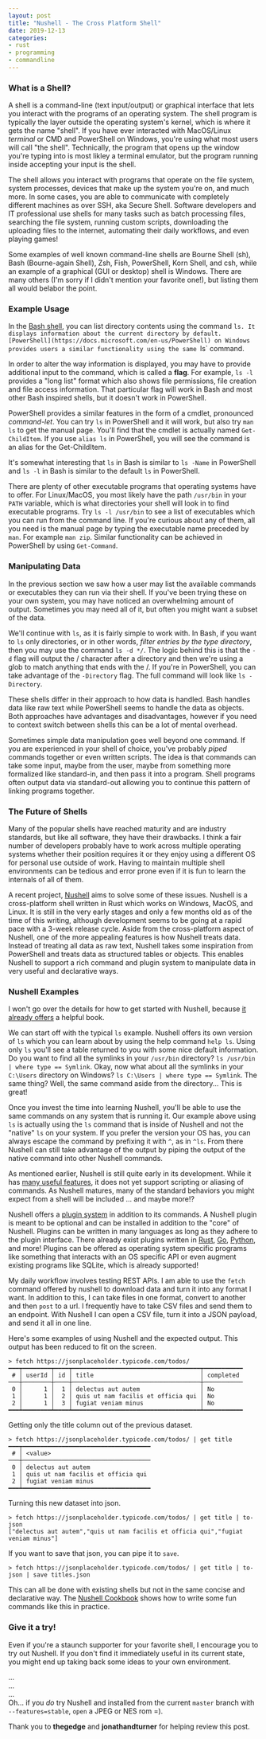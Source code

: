 ```yaml
---
layout: post
title: "Nushell - The Cross Platform Shell"
date: 2019-12-13
categories:
- rust
- programming
- commandline
---
```

### What is a Shell?

A shell is a command-line (text input/output) or graphical interface that lets you interact with the programs of an operating system.
The shell program is typically the layer outside the operating system's kernel, which is where it gets the name "shell".
If you have ever interacted with MacOS/Linux *terminal* or CMD and PowerShell on Windows, you're using what most users will call "the shell".
Technically, the program that opens up the window you're typing into is most likley a terminal emulator,
but the program running inside accepting your input is the shell.

The shell allows you interact with programs that operate on the file system, 
system processes, devices that make up the system you're on, and much more.
In some cases, you are able to communicate with completely different machines as over SSH, aka Secure Shell.
Software developers and IT professional use shells for many tasks such as batch processing files, searching the file system, running custom scripts, downloading the uploading files to the internet, automating their daily workflows, and even playing games!

Some examples of well known command-line shells are Bourne Shell (sh), Bash (Bourne-again Shell), Zsh, Fish, PowerShell, Korn Shell, and csh,
while an example of a graphical (GUI or desktop) shell is Windows.
There are many others (I'm sorry if I didn't mention your favorite one!), but listing them all would belabor the point.

### Example Usage

In the [Bash shell](https://en.wikipedia.org/wiki/Bash_%28Unix_shell%29), 
you can list directory contents using the command `ls.
It displays information about the current directory by default.
[PowerShell](https://docs.microsoft.com/en-us/PowerShell) on Windows provides users a similar functionality using the same `ls` command.

In order to alter the way information is displayed,
you may have to provide additional input to the command,
which is called a **flag**.
For example, `ls -l` provides a "long list" format which also shows file permissions, file creation and file access information.
That particular flag will work in Bash and most other Bash inspired shells, but it doesn't work in PowerShell.

PowerShell provides a similar features in the form of a cmdlet, pronounced _command-let_.
You can try `ls` in PowerShell and it will work, but also try `man ls` to get the manual page.
You'll find that the cmdlet is actually named `Get-ChildItem`.
If you use `alias ls` in PowerShell,
you will see the command is an alias for the Get-ChildItem.

It's somewhat interesting that `ls` in Bash is similar to `ls -Name` in PowerShell
and `ls -l` in Bash is similar to the default `ls` in PowerShell.

There are plenty of other executable programs that operating systems have to offer.
For Linux/MacOS,
you most likely have the path `/usr/bin` in your `PATH` variable,
which is what directories your shell will look in to find executable programs.
Try `ls -l /usr/bin` to see a list of executables which you can run from the command line.
If you're curious about any of them,
all you need is the manual page by typing the executable name preceded by `man`.
For example `man zip`.
Similar functionality can be achieved in PowerShell by using `Get-Command`.

### Manipulating Data

In the previous section we saw how a user may list the available commands or executables they can run via their shell.
If you've been trying these on your own system,
you may have noticed an overwhelming amount of output.
Sometimes you may need all of it,
but often you might want a subset of the data.

We'll continue with `ls`,
as it is fairly simple to work with.
In Bash, if you want to `ls` only directories,
or in other words, _filter entries by the type directory_,
then you may use the command `ls -d */`.
The logic behind this is that the `-d` flag will output the / character after a directory and then we're using a glob to match anything that ends with the /.
If you're in PowerShell, you can take advantage of the `-Directory` flag.
The full command will look like `ls -Directory`.

These shells differ in their approach to how data is handled.
Bash handles data like raw text while PowerShell seems to handle the data as objects.
Both approaches have advantages and disadvantages,
however if you need to context switch between shells this can be a lot of mental overhead.

Sometimes simple data manipulation goes well beyond one command.
If you are experienced in your shell of choice,
you've probably _piped_ commands together or even written scripts.
The idea is that commands can take some input, maybe from the user, maybe from something more formalized like standard-in,
and then pass it into a program.
Shell programs often output data via standard-out allowing you to continue this pattern of linking programs together.


### The Future of Shells
Many of the popular shells have reached maturity and are industry standards, but like all software, they have their drawbacks.
I think a fair number of developers probably have to work across multiple operating systems whether their position requires it or they enjoy using a different OS for personal use outside of work.
Having to maintain multiple shell environments can be tedious and error prone even if it is fun to learn the internals of all of them.

A recent project, [Nushell](https://www.nushell.sh/) aims to solve some of these issues.
Nushell is a cross-platform shell written in Rust which works on Windows, MacOS, and Linux.
It is still in the very early stages and only a few months old as of the time of this writing,
although development seems to be going at a rapid pace with a 3-week release cycle.
Aside from the cross-platform aspect of Nushell,
one of the more appealing features is how Nushell treats data.
Instead of treating all data as raw text,
Nushell takes some inspiration from PowerShell and treats data as structured tables or objects.
This enables Nushell to support a rich command and plugin system to manipulate data in very useful and declarative ways.

### Nushell Examples
I won't go over the details for how to get started with Nushell, 
because [it already offers](https://book.nushell.sh/) a helpful book.

We can start off with the typical `ls` example.
Nushell offers its own version of `ls` which you can learn about by using the help command `help ls`.
Using only `ls` you'll see a table returned to you with some nice default information.
Do you want to find all the symlinks in your `/usr/bin` directory?
`ls /usr/bin | where type == Symlink`.
Okay, now what about all the symlinks in your `C:\Users` directory on Windows?
`ls C:\Users | where type == Symlink`.
The same thing? Well, the same command aside from the directory... This is great!

Once you invest the time into learning Nushell,
you'll be able to use the same commands on any system that is running it.
Our example above using `ls` is actually using the `ls` command that is inside of Nushell and not the "native" `ls` on your system.
If you prefer the version your OS has, you can always escape the command by prefixing it with `^`, as in `^ls`.
From there Nushell can still take advantage of the output by piping the output of the native command into other Nushell commands.

As mentioned earlier, Nushell is still quite early in its development.
While it has [many useful features](https://www.nushell.sh/documentation.html), it does not yet support scripting or aliasing of commands.
As Nushell matures, many of the standard behaviors you might expect from a shell will be included ... and maybe more!?

Nushell offers a [plugin system](https://book.nushell.sh/en/plugins) in addition to its commands.
A Nushell plugin is meant to be optional and can be installed in addition to the "core" of Nushell.
Plugins can be written in many languages as long as they adhere to the plugin interface.
There already exist plugins written in [Rust](https://github.com/nushell/contributor-book/blob/master/en/plugins.md#creating-a-plugin-in-rust), [Go](https://vsoch.github.io/2019/nushell-plugin-golang/), [Python](https://github.com/nushell/contributor-book/blob/master/en/plugins.md#creating-a-plugin-in-python), and more!
Plugins can be offered as operating system specific programs like something that interacts with an OS specific API or even augment existing programs like SQLite, which is already supported!

My daily workflow involves testing REST APIs.
I am able to use the `fetch` command offered by nushell to download data and turn it into any format I want.
In addition to this, I can take files in one format, convert to another and then `post` to a url.
I frequently have to take CSV files and send them to an endpoint.
With Nushell I can open a CSV file,
turn it into a JSON payload,
and send it all in one line.

Here's some examples of using Nushell and the expected output.
This output has been reduced to fit on the screen.

```
> fetch https://jsonplaceholder.typicode.com/todos/
━━━┯━━━━━━━━┯━━━━┯━━━━━━━━━━━━━━━━━━━━━━━━━━━━━━━━━━━━┯━━━━━━━━━━━
 # │ userId │ id │ title                              │ completed
───┼────────┼────┼────────────────────────────────────┼───────────
 0 │      1 │  1 │ delectus aut autem                 │ No
 1 │      1 │  2 │ quis ut nam facilis et officia qui │ No
 2 │      1 │  3 │ fugiat veniam minus                │ No
━━━┷━━━━━━━━┷━━━━┷━━━━━━━━━━━━━━━━━━━━━━━━━━━━━━━━━━━━┷━━━━━━━━━━━
```


Getting only the title column out of the previous dataset.


```
> fetch https://jsonplaceholder.typicode.com/todos/ | get title
━━━┯━━━━━━━━━━━━━━━━━━━━━━━━━━━━━━━━━━━━
 # │ <value>
───┼────────────────────────────────────
 0 │ delectus aut autem
 1 │ quis ut nam facilis et officia qui
 2 │ fugiat veniam minus
━━━┷━━━━━━━━━━━━━━━━━━━━━━━━━━━━━━━━━━━━
```

Turning this new dataset into json.

```
> fetch https://jsonplaceholder.typicode.com/todos/ | get title | to-json
["delectus aut autem","quis ut nam facilis et officia qui","fugiat veniam minus"]
```

If you want to save that json, you can pipe it to `save`.

```
> fetch https://jsonplaceholder.typicode.com/todos/ | get title | to-json | save titles.json
```

This can all be done with existing shells but not in the same concise and declarative way.
The [Nushell Cookbook](https://github.com/nushell/cookbook#http) shows how to write some fun commands like this in practice.

### Give it a try!
Even if you're a staunch supporter for your favorite shell,
I encourage you to try out Nushell.
If you don't find it immediately useful in its current state,
you might end up taking back some ideas to your own environment.


...  
...  
...  
Oh... if you _do_ try Nushell and installed from the current `master` branch with `--features=stable`, `open` a JPEG or NES rom =).

Thank you to **thegedge** and **jonathandturner** for helping review this post.

